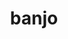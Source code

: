 ---
layout: objects
title: banjo
emoji: banjo
permalink: 🪕.html
image: assets/img/3moji/banjo.png
---